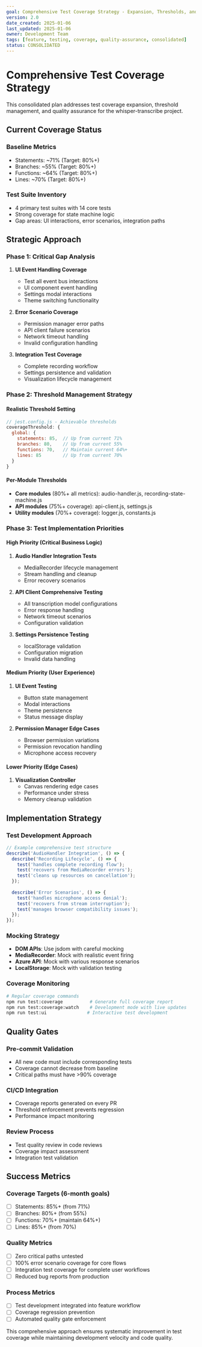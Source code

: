 ```yaml
---
goal: Comprehensive Test Coverage Strategy - Expansion, Thresholds, and Quality Assurance
version: 2.0
date_created: 2025-01-06
last_updated: 2025-01-06
owner: Development Team
tags: [feature, testing, coverage, quality-assurance, consolidated]
status: CONSOLIDATED
---
```


# Comprehensive Test Coverage Strategy

This consolidated plan addresses test coverage expansion, threshold management, and quality assurance for the whisper-transcribe project.

## Current Coverage Status

### Baseline Metrics
- Statements: ~71% (Target: 80%+)
- Branches: ~55% (Target: 80%+)
- Functions: ~64% (Target: 80%+)
- Lines: ~70% (Target: 80%+)

### Test Suite Inventory
- 4 primary test suites with 14 core tests
- Strong coverage for state machine logic
- Gap areas: UI interactions, error scenarios, integration paths

## Strategic Approach

### Phase 1: Critical Gap Analysis
1. **UI Event Handling Coverage**
   - Test all event bus interactions
   - UI component event handling
   - Settings modal interactions
   - Theme switching functionality

2. **Error Scenario Coverage**
   - Permission manager error paths
   - API client failure scenarios
   - Network timeout handling
   - Invalid configuration handling

3. **Integration Test Coverage**
   - Complete recording workflow
   - Settings persistence and validation
   - Visualization lifecycle management

### Phase 2: Threshold Management Strategy

#### Realistic Threshold Setting
```javascript
// jest.config.js - Achievable thresholds
coverageThreshold: {
  global: {
    statements: 85,  // Up from current 71%
    branches: 80,    // Up from current 55%
    functions: 70,   // Maintain current 64%+
    lines: 85        // Up from current 70%
  }
}
```

#### Per-Module Thresholds
- **Core modules** (80%+ all metrics): audio-handler.js, recording-state-machine.js
- **API modules** (75%+ coverage): api-client.js, settings.js
- **Utility modules** (70%+ coverage): logger.js, constants.js

### Phase 3: Test Implementation Priorities

#### High Priority (Critical Business Logic)
1. **Audio Handler Integration Tests**
   - MediaRecorder lifecycle management
   - Stream handling and cleanup
   - Error recovery scenarios

2. **API Client Comprehensive Testing**
   - All transcription model configurations
   - Error response handling
   - Network timeout scenarios
   - Configuration validation

3. **Settings Persistence Testing**
   - localStorage validation
   - Configuration migration
   - Invalid data handling

#### Medium Priority (User Experience)
1. **UI Event Testing**
   - Button state management
   - Modal interactions
   - Theme persistence
   - Status message display

2. **Permission Manager Edge Cases**
   - Browser permission variations
   - Permission revocation handling
   - Microphone access recovery

#### Lower Priority (Edge Cases)
1. **Visualization Controller**
   - Canvas rendering edge cases
   - Performance under stress
   - Memory cleanup validation

## Implementation Strategy

### Test Development Approach
```javascript
// Example comprehensive test structure
describe('AudioHandler Integration', () => {
  describe('Recording Lifecycle', () => {
    test('handles complete recording flow');
    test('recovers from MediaRecorder errors');
    test('cleans up resources on cancellation');
  });
  
  describe('Error Scenarios', () => {
    test('handles microphone access denial');
    test('recovers from stream interruption');
    test('manages browser compatibility issues');
  });
});
```

### Mocking Strategy
- **DOM APIs**: Use jsdom with careful mocking
- **MediaRecorder**: Mock with realistic event firing
- **Azure API**: Mock with various response scenarios
- **LocalStorage**: Mock with validation testing

### Coverage Monitoring
```bash
# Regular coverage commands
npm run test:coverage          # Generate full coverage report
npm run test:coverage:watch    # Development mode with live updates
npm run test:ui               # Interactive test development
```

## Quality Gates

### Pre-commit Validation
- All new code must include corresponding tests
- Coverage cannot decrease from baseline
- Critical paths must have >90% coverage

### CI/CD Integration
- Coverage reports generated on every PR
- Threshold enforcement prevents regression
- Performance impact monitoring

### Review Process
- Test quality review in code reviews
- Coverage impact assessment
- Integration test validation

## Success Metrics

### Coverage Targets (6-month goals)
- [ ] Statements: 85%+ (from 71%)
- [ ] Branches: 80%+ (from 55%)
- [ ] Functions: 70%+ (maintain 64%+)
- [ ] Lines: 85%+ (from 70%)

### Quality Metrics
- [ ] Zero critical paths untested
- [ ] 100% error scenario coverage for core flows
- [ ] Integration test coverage for complete user workflows
- [ ] Reduced bug reports from production

### Process Metrics
- [ ] Test development integrated into feature workflow
- [ ] Coverage regression prevention
- [ ] Automated quality gate enforcement

This comprehensive approach ensures systematic improvement in test coverage while maintaining development velocity and code quality.
